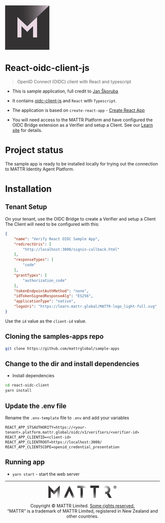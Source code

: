 [![MATTR](../docs/assets/mattr-logo-square.svg)](https://github.com/mattrglobal)

# React-oidc-client-js

> OpenID Connect (OIDC) client with React and typescript

- This is sample application, full credit to [Jan Škoruba](https://github.com/skoruba/react-oidc-client-js)

- It contains [oidc-client-js](https://github.com/IdentityModel/oidc-client-js) and `React` with `Typescript`.

- The application is based on `create-react-app` - [Create React App](https://github.com/facebook/create-react-app)

- You will need access to the MATTR Platform and have configured the OIDC Bridge extension as a Verifier and setup a Client. See our [Learn site](https://learn.mattr.global/tutorials/verify/oidc-bridge/verify-oidc) for details.

# Project status
The sample app is ready to be installed locally for trying out the connection to MATTR Identity Agent Platform.

# Installation

## Tenant Setup
On your tenant, use the OIDC Bridge to create a Verifier and setup a Client
The Client will need to be configured with this:

``` json
{
	"name": "Verify React OIDC Sample App",
	"redirectUris": [
		"http://localhost:3000/signin-callback.html"
	],
	"responseTypes": [
		"code"
	],
	"grantTypes": [
		"authorization_code"
	],
	"tokenEndpointAuthMethod": "none",
	"idTokenSignedResponseAlg": "ES256",
	"applicationType": "native",
	"logoUri": "https://learn.mattr.global/MATTR-logo_light-full.svg"
}
```

Use the `id` value as the `client-id` value.

## Cloning the samples-apps repo

``` sh
git clone https://github.com/mattrglobal/sample-apps
```

## Change to the dir and install dependencies

- Install dependencies
``` sh
cd react-oidc-client
yarn install
```

## Update the .env file
Rename the `.env-template` file to `.env` and add your variables

```
REACT_APP_STSAUTHORITY=https://<your-tenant>.platform.mattr.global/oidc/v1/verifiers/<verifier-id>
REACT_APP_CLIENTID=<client-id>
REACT_APP_CLIENTROOT=https://localhost:3000/
REACT_APP_CLIENTSCOPE=openid_credential_presentation
```

## Running app

- `yarn start` - start the web server 

---

<p align="center"><a href="https://mattr.global" target="_blank"><img height="40px" src ="../docs/assets/mattr-logo-tm.svg"></a></p><p align="center">Copyright © MATTR Limited. <a href="./LICENSE">Some rights reserved.</a><br/>“MATTR” is a trademark of MATTR Limited, registered in New Zealand and other countries.</p>
